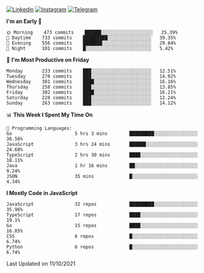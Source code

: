 [![Linkedin](https://img.shields.io/badge/-Archie-blue?style=flat-square&labelColor=gray&logo=Linkedin&logoColor=white&link=https://www.linkedin.com/in/archisdi)](https://www.linkedin.com/in/archisdi)
[![Instagram](https://img.shields.io/badge/-@archisdi-orange?style=flat-square&labelColor=gray&logo=Instagram&logoColor=white&link=https://www.instagram.com/archisdi)](https://www.instagram.com/archisdi)
[![Telegram](https://img.shields.io/badge/-aai-informational?style=flat-square&labelColor=gray&logo=telegram&logoColor=white&link=https://t.me/archisdi)](https://t.me/archisdi)

<!--START_SECTION:waka-->
**I'm an Early 🐤** 

```text
🌞 Morning    473 commits    ██████░░░░░░░░░░░░░░░░░░░   25.39% 
🌆 Daytime    733 commits    █████████░░░░░░░░░░░░░░░░   39.35% 
🌃 Evening    556 commits    ███████░░░░░░░░░░░░░░░░░░   29.84% 
🌙 Night      101 commits    █░░░░░░░░░░░░░░░░░░░░░░░░   5.42%

```
📅 **I'm Most Productive on Friday** 

```text
Monday       233 commits    ███░░░░░░░░░░░░░░░░░░░░░░   12.51% 
Tuesday      278 commits    ███░░░░░░░░░░░░░░░░░░░░░░   14.92% 
Wednesday    301 commits    ████░░░░░░░░░░░░░░░░░░░░░   16.16% 
Thursday     258 commits    ███░░░░░░░░░░░░░░░░░░░░░░   13.85% 
Friday       302 commits    ████░░░░░░░░░░░░░░░░░░░░░   16.21% 
Saturday     228 commits    ███░░░░░░░░░░░░░░░░░░░░░░   12.24% 
Sunday       263 commits    ███░░░░░░░░░░░░░░░░░░░░░░   14.12%

```


📊 **This Week I Spent My Time On** 

```text
💬 Programming Languages: 
Go                       5 hrs 3 mins        █████████░░░░░░░░░░░░░░░░   36.56% 
JavaScript               3 hrs 24 mins       ██████░░░░░░░░░░░░░░░░░░░   24.68% 
TypeScript               2 hrs 30 mins       ████░░░░░░░░░░░░░░░░░░░░░   18.11% 
Java                     1 hr 16 mins        ██░░░░░░░░░░░░░░░░░░░░░░░   9.24% 
JSON                     35 mins             █░░░░░░░░░░░░░░░░░░░░░░░░   4.34%

```

**I Mostly Code in JavaScript** 

```text
JavaScript               32 repos            █████████░░░░░░░░░░░░░░░░   35.96% 
TypeScript               17 repos            ████░░░░░░░░░░░░░░░░░░░░░   19.1% 
Go                       15 repos            ████░░░░░░░░░░░░░░░░░░░░░   16.85% 
CSS                      6 repos             █░░░░░░░░░░░░░░░░░░░░░░░░   6.74% 
Python                   6 repos             █░░░░░░░░░░░░░░░░░░░░░░░░   6.74%

```



 Last Updated on 11/10/2021
<!--END_SECTION:waka-->